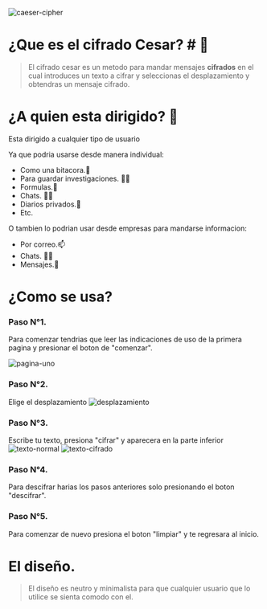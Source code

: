 ![caeser-cipher](https://i.ibb.co/646gBJf/titulo2.png)
# ¿Que es el cifrado Cesar? # 🧐
>El cifrado cesar es un metodo para mandar mensajes **cifrados** en el cual introduces un texto a cifrar y seleccionas el desplazamiento y obtendras un mensaje cifrado.

# ¿A quien esta dirigido? 🤷
Esta dirigido a cualquier tipo de usuario

Ya que podria usarse desde manera individual:

* Como una bitacora.📓
* Para guardar investigaciones. 👩‍🔬
* Formulas.📝
* Chats. 👨‍💻
* Diarios privados.💌
* Etc.

 O tambien lo podrian usar desde empresas para mandarse informacion:

 * Por correo.📫
 * Chats. 👨‍💻
 * Mensajes.📨
 # ¿Como se usa?
 ### Paso N°1.
 Para comenzar tendrias que leer las indicaciones de uso de la primera pagina y presionar el boton de "comenzar".

![pagina-uno](https://i.ibb.co/tHSY4pb/Captura-de-pantalla-de-2019-06-12-16-42-15.png)
### Paso N°2.
Elige el desplazamiento
![desplazamiento](https://i.ibb.co/rymhcW6/indica-el-desplazamiento.png)
### Paso N°3.
Escribe tu texto, presiona "cifrar" y aparecera en la parte inferior
![texto-normal](https://i.ibb.co/FWnmnBn/texto-normal.png)
![texto-cifrado](https://i.ibb.co/wMhJQDt/texto-cifrado.png)
### Paso N°4.
Para descifrar harias los pasos anteriores solo presionando el boton "descifrar".
### Paso N°5.
Para comenzar de nuevo presiona el boton "limpiar" y te regresara al inicio.
# El diseño.
>El diseño es neutro y minimalista para que cualquier usuario que lo utilice se sienta comodo con el.